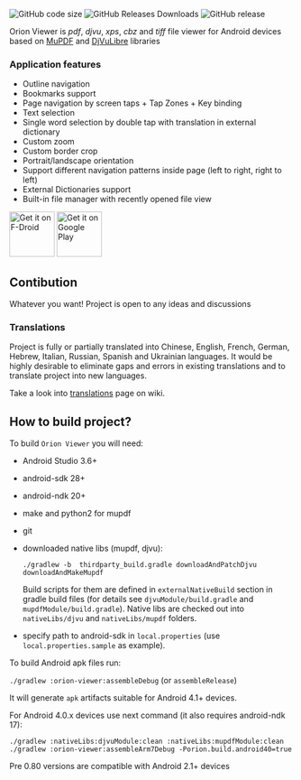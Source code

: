 ![GitHub code size](https://img.shields.io/github/languages/code-size/max-kammerer/orion-viewer.svg)
![GitHub Releases Downloads](https://img.shields.io/github/downloads/max-kammerer/orion-viewer/total.svg?label=GitHub%20Releases%20Downloads)
![GitHub release](https://img.shields.io/github/release/max-kammerer/orion-viewer.svg)

Orion Viewer is *pdf*, *djvu*, *xps*, *cbz* and *tiff* file viewer for Android
devices based on
[MuPDF](https://mupdf.com) and
[DjVuLibre](https://sourceforge.net/p/djvu/djvulibre-git/ci/master/tree/)
libraries

### Application features
* Outline navigation
* Bookmarks support
* Page navigation by screen taps + Tap Zones + Key binding
* Text selection
* Single word selection by double tap with translation in external dictionary
* Custom zoom
* Custom border crop
* Portrait/landscape orientation
* Support different navigation patterns inside page (left to right, right to left)
* External Dictionaries support
* Built-in file manager with recently opened file view

[<img src="https://fdroid.gitlab.io/artwork/badge/get-it-on.png"
     alt="Get it on F-Droid"
     height="80">](https://f-droid.org/packages/universe.constellation.orion.viewer/)
[<img src="https://play.google.com/intl/en_us/badges/images/generic/en-play-badge.png"
     alt="Get it on Google Play"
     height="80">](https://play.google.com/store/apps/details?id=universe.constellation.orion.viewer)

## Contibution

Whatever you want! Project is open to any ideas and discussions

### Translations

Project is fully or partially translated into Chinese, English, French, German, Hebrew, Italian, Russian, Spanish and Ukrainian languages.
It would be highly desirable to eliminate gaps and errors in existing translations and to translate project into new languages.

Take a look into
[translations](https://github.com/max-kammerer/orion-viewer/wiki/Translations) page on wiki.

## How to build project?

To build `Orion Viewer` you will need:

 * Android Studio 3.6+
 * android-sdk 28+
 * android-ndk 20+
 * make and python2 for mupdf
 * git

 * downloaded native libs (mupdf, djvu):

    `./gradlew -b  thirdparty_build.gradle downloadAndPatchDjvu downloadAndMakeMupdf`

    Build scripts for them are defined in `externalNativeBuild` section in gradle build files
    (for details see `djvuModule/build.gradle` and `mupdfModule/build.gradle`).
    Native libs are checked out into `nativeLibs/djvu` and `nativeLibs/mupdf` folders.

 * specify path to android-sdk in `local.properties` (use `local.properties.sample` as example).

 To build Android apk files run:

 `./gradlew :orion-viewer:assembleDebug` (or `assembleRelease`)

 It will generate `apk` artifacts suitable for Android 4.1+ devices.

 For Android 4.0.x devices use next command (it also requires android-ndk 17):

 ```
 ./gradlew :nativeLibs:djvuModule:clean :nativeLibs:mupdfModule:clean
 ./gradlew :orion-viewer:assembleArm7Debug -Porion.build.android40=true
 ```

Pre 0.80 versions are compatible with Android 2.1+ devices

